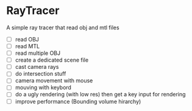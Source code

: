 # RayTracer
A simple ray tracer that read obj and mtl files
- [ ]  read OBJ
- [ ]  read MTL
- [ ]  read multiple OBJ
- [ ]  create a dedicated scene file
- [ ]  cast camera rays
- [ ]  do intersection stuff
- [ ]  camera movement with mouse
- [ ]  mouving with keybord
- [ ]  do a ugly rendering (with low res) then get a key input for rendering
- [ ]  improve performance (Bounding volume hirarchy)
